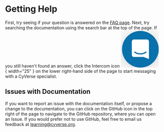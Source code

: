 # Getting Help

First, try seeing if your question is answered on the [FAQ page](faq.md). Next, try searching the documentation using the search bar at the top of the page. If you still haven't found an answer, click the Intercom icon ![Intercom](assets/intercom.png){ width="25" } on the lower right-hand side of the page to start messaging with a CyVerse specialist.

## Issues with Documentation

If you want to report an issue with the documentation itself, or propose a change to the documentation, you can click on the GitHub icon in the top right of the page to navigate to the GitHub repository, where you can open an Issue. If you would prefer not to use GitHub, feel free to email us feedback at <learning@cyverse.org>.
